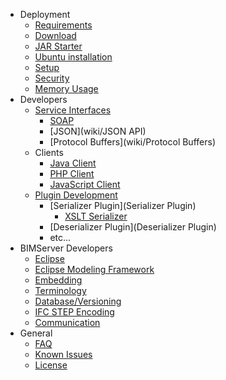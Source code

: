 * Deployment
  * [Requirements](wiki/Requirements)
  * [Download](wiki/Download)
  * [JAR Starter](wiki/JAR-Starter)
  * [Ubuntu installation](wiki/Install-on-Ubuntu)
  * [Setup](wiki/Setup)
  * [Security](wiki/Security)
  * [Memory Usage](wiki/Memory-usage)
* Developers
  * [Service Interfaces](Service-Interfaces)
     * [SOAP](wiki/SOAP)
     * [JSON](wiki/JSON API)
     * [Protocol Buffers](wiki/Protocol Buffers)
  * Clients
     * [Java Client](BimServerClient)
     * [PHP Client](PHP-Client-Library)
     * [JavaScript Client](JavaScriptClient)
  * [Plugin Development](Plugin-Development)
     * [Serializer Plugin](Serializer Plugin)
        * [XSLT Serializer](XSLT-Serializer)
     * [Deserializer Plugin](Deserializer Plugin)
     * etc...
* BIMServer Developers
  * [Eclipse](wiki/Eclipse)
  * [Eclipse Modeling Framework](Eclipse-Modeling-Framework)
  * [Embedding](Embedding)
  * [Terminology](wiki/Terminology)
  * [Database/Versioning](wiki/Database---Versioning)
  * [IFC STEP Encoding](wiki/IFC-STEP-Encoding)
  * [Communication](Communication)
* General
  * [FAQ](FAQ)
  * [Known Issues](Known-Issues)
  * [License](License)